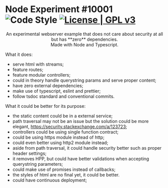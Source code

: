 # Node Experiment #10001 ![Code Style](https://img.shields.io/badge/code%20style-airbnb-green.svg) [![License | GPL v3](https://img.shields.io/badge/License-GPLv3-blue.svg)](https://www.gnu.org/licenses/gpl-3.0)
<div align="center">An experimental webserver example that does not care about security at all but has **zero** dependencies.</div>
<div align="center">Made with Node and Typescript.</div>


What it does:

- serve html with streams;
- feature routes;
- feature modular controllers;
- could in theory handle querystring params and serve proper content;
- have zero external dependencies;
- make use of typescript, eslint and prettier;
- follow tsdoc standard and conventional commits.

What it could be better for its purpose:

- the static content could be in a external service;
- path traversal may not be an issue but the solution could be more elegant, https://security.stackexchange.com/a/123723;
- controllers could be using single function contract;
- could be using https module instead of http;
- could even better using http2 module instead;
- aside from path traversal, it could handle security better such as proper header settings;
- it removes HPP, but could have better validations when accepting querystring parameters;
- could make use of promises instead of callbacks;
- the styles of html are no final yet, it could be better.
- could have continuous deployment;
